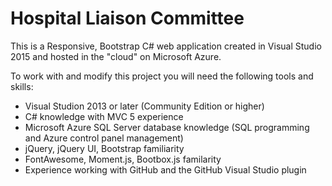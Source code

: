 # Hospital Liaison Committee 

This is a Responsive, Bootstrap C# web application created in Visual Studio 2015 and hosted in the "cloud" on Microsoft Azure.

To work with and modify this project you will need the following tools and skills:

- Visual Studion 2013 or later (Community Edition or higher)
- C# knowledge with MVC 5 experience
- Microsoft Azure SQL Server database knowledge (SQL programming and Azure control panel management)
- jQuery, jQuery UI, Bootstrap familiarity
- FontAwesome, Moment.js, Bootbox.js familarity
- Experience working with GitHub and the GitHub Visual Studio plugin
